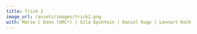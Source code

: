 ```yaml
---
title: Trick 2
image_url: /assets/images/trick2.png
with: Marie C Dann (URC*) | Gila Epshtein | Daniel Kuge | Lennart Koch | Anna Miethe
---
```


